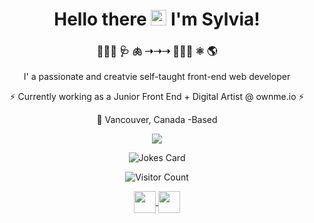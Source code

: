 
<div align="center">
<h1>Hello there <img src="https://media.giphy.com/media/hvRJCLFzcasrR4ia7z/giphy.gif" width="25px">
    I'm Sylvia! 
</h1>
<h3>

 👩🏽‍⚕️  🩺   🫁           ➝➝➝      👩🏽‍💻  ⚛️ 🌎
</h3>
<p>
 I' a passionate and creatvie self-taught front-end web developer
</p>
    <p>
⚡ Currently working as a Junior Front End + Digital Artist @ ownme.io ⚡
    </p>
    <p></p>
<div>
  
:round_pushpin:  Vancouver, Canada -Based 
<p align="center"><img src="https://media2.giphy.com/media/c62Pxn58LSVTcEmXx3/giphy.gif?cid=ecf05e47o14vwknkctptrui0mm20ch2yft5ub4jskm1x0641&rid=giphy.gif&ct=g" /></p>

![Jokes Card](https://readme-jokes.vercel.app/api)

  ![Visitor Count](https://profile-counter.glitch.me/brunnerlivio/count.svg)
  
<a href="https://twitter.com/SylviaMakowiec">
 <img align="center"  Twitter" width="35px" src="https://raw.githubusercontent.com/peterthehan/peterthehan/master/assets/twitter.svg" />
</a>
                                                                                                                                   
<a href="https://www.linkedin.com/in/sylvia-makuch-6baa4a66//">
  <img align="center" LinkedIN" width="35px" src="https://raw.githubusercontent.com/peterthehan/peterthehan/master/assets/linkedin.svg" />
</a>


